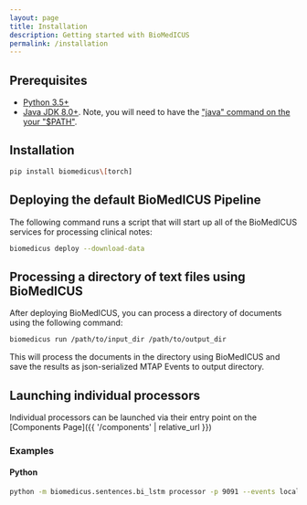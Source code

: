 ```yaml
---
layout: page
title: Installation
description: Getting started with BioMedICUS
permalink: /installation
---
```


## Prerequisites

- [Python 3.5+](https://www.python.org/)
- [Java JDK 8.0+](https://adoptopenjdk.net/index.html). Note, you will need to have the ["java" command on the your "$PATH"](https://www.java.com/en/download/help/path.xml).

## Installation

```bash
pip install biomedicus\[torch]
```

## Deploying the default BioMedICUS Pipeline

The following command runs a script that will start up all of the BioMedICUS services for processing clinical notes:

```bash
biomedicus deploy --download-data
```

## Processing a directory of text files using BioMedICUS

After deploying BioMedICUS, you can process a directory of documents using the following command:

```bash
biomedicus run /path/to/input_dir /path/to/output_dir
```

This will process the documents in the directory using BioMedICUS and save the results as json-serialized MTAP Events to output directory.

## Launching individual processors

Individual processors can be launched via their entry point on the [Components Page]({{ '/components' | relative_url }})

### Examples

#### Python

```bash
python -m biomedicus.sentences.bi_lstm processor -p 9091 --events localhost:9090
```
